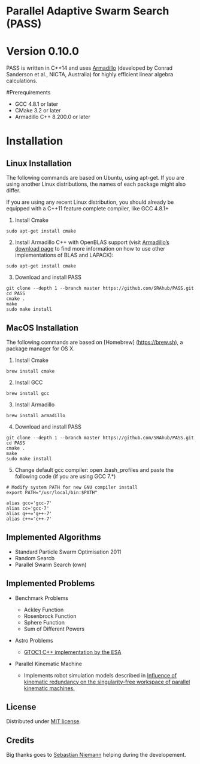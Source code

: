 # Parallel Adaptive Swarm Search (PASS)

Version 0.10.0
==============

PASS is written in C++14 and uses [Armadillo](http://arma.sourceforge.net/) (developed by Conrad Sanderson et al., NICTA, Australia) for highly efficient linear algebra calculations.

#Prerequirements

- GCC 4.8.1 or later
- CMake 3.2 or later
- Armadillo C++ 8.200.0 or later

# Installation

## Linux Installation
The following commands are based on Ubuntu, using apt-get. If you are using another Linux distributions, the names of each package might also differ.

If you are using any recent Linux distribution, you should already be equipped with a C++11 feature complete compiler, like GCC 4.8.1+

1. Install Cmake

```
sudo apt-get install cmake
```

2. Install Armadillo C++ with OpenBLAS support (visit [Armadillo’s download page](http://arma.sourceforge.net/download.html) to find more information on how to use other implementations of BLAS and LAPACK):

```
sudo apt-get install cmake
```
3. Download and install PASS

```
git clone --depth 1 --branch master https://github.com/SRAhub/PASS.git
cd PASS
cmake .
make
sudo make install
```

## MacOS Installation
The following commands are based on [Homebrew] (https://brew.sh), a package manager for OS X.

1. Install Cmake

```
brew install cmake
```

2. Install GCC

```
brew install gcc
```

3. Install Armadillo

```
brew install armadillo
```

4. Download and install PASS

```
git clone --depth 1 --branch master https://github.com/SRAhub/PASS.git
cd PASS
cmake .
make
sudo make install
```

5. Change default gcc compiler: open .bash_profiles and paste the following code (if you are using GCC 7.*)
```
# Modify system PATH for new GNU compiler install
export PATH="/usr/local/bin:$PATH"

alias gcc='gcc-7'
alias cc='gcc-7'
alias g++='g++-7'
alias c++='c++-7'
```

Implemented Algorithms
-------
- Standard Particle Swarm Optimisation 2011
- Random Searcb
- Parallel Swarm Search (own)

Implemented Problems
-------
- Benchmark Problems
  - Ackley Function
  - Rosenbrock Function
  - Sphere Function
  - Sum of Different Powers

- Astro Problems
  - [GTOC1 C++ implementation by the ESA](http://www.esa.int/gsp/ACT/inf/projects/gtop/gtoc1.html)

- Parallel Kinematic Machine
  - Implements robot simulation models described in [Influence of kinematic redundancy on the singularity-free workspace of parallel kinematic machines.](https://link.springer.com/article/10.1007/s11465-012-0321-8)

License
-------
Distributed under [MIT license](http://opensource.org/licenses/MIT).

Credits
-------
Big thanks goes to [Sebastian Niemann](https://github.com/SebastianNiemann) helping during the developement. 
